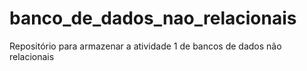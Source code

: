 # banco_de_dados_nao_relacionais
Repositório para armazenar a atividade 1 de bancos de dados não relacionais
